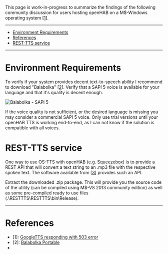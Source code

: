This page is work-in-progress to summarize the findings of the following community discussion for users hosting openHAB on a M$-Windows operating system [[1](https://community.openhab.org/t/googletts-responding-with-503-error-even-after-the-url-fix/3385)].

***
* [Environment Requirements](#environment-requirements)
* [References](#references)
* [REST-TTS service](#rest-tts-service)

***

# Environment Requirements
To verify if your system provides decent text-to-speech ability I recommend to download "Balabolka" [[2](http://portableapps.com/apps/accessibility/balabolka-portable)]. Verify that a SAPI 5 voice is available for your language and that it's quality is decent enough.

![Balabolka - SAPI 5](https://dl.dropboxusercontent.com/u/1781347/wiki/Balabolka-SAPI5.png)

If the voice quality is not sufficient, or the desired language is missing you may consider a commercial SAPI 5 voice. Only use trial versions until your openHAB TTS is working end-to-end, as I can not know if the solution is compatible with all voices.

# REST-TTS service
One way to use OS-TTS with openHAB (e.g. Squeezebox) is to provide a REST API that will convert a text string to an .mp3 file with the respective spoken text. The software available from [[3](https://dl.dropboxusercontent.com/u/1781347/RESTTTS-2016-01-01.001.zip)] provides such an API.

Extract the downloaded .zip package. This will provide you the source code of the utility (can be compiled using M$-VS 2013 community edition) as well as some pre-compiled ready to use files (.\RESTTTS\RESTTTS\bin\Release).

***
# References
* [1]: [GoogleTTS responding with 503 error](https://community.openhab.org/t/googletts-responding-with-503-error-even-after-the-url-fix/3385)
* [2]: [Balabolka Portable](portableapps.com/apps/accessibility/balabolka-portable)
* [3]: [REST-TTS](https://dl.dropboxusercontent.com/u/1781347/RESTTTS-2016-01-01.001.zip)
